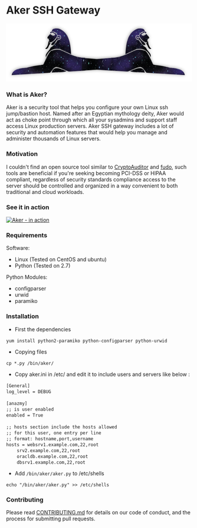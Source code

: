# Aker SSH Gateway
![alt text](aker_logo.png "Aker")


### What is Aker?
Aker is a security tool that helps you configure your own Linux ssh jump/bastion host. Named after an Egyptian mythology deity, Aker would act as choke point through which all your sysadmins and support staff access Linux production servers. Aker SSH gateway includes a lot of security and automation features that would help you manage and administer thousands of Linux servers.  


### Motivation
I couldn't find an open source tool similar to [CryptoAuditor](https://www.ssh.com/products/cryptoauditor/) and [fudo](http://www.wheelsystems.com/en/products/wheel-fudo-psm/), such tools  are beneficial if you're seeking becoming PCI-DSS or HIPAA compliant, regardless of security standards compliance access to the server should be controlled and organized in a way convenient to both traditional and cloud workloads.


### See it in action
[![Aker - in action](https://i1.ytimg.com/vi/O-boM3LbVT4/hqdefault.jpg)](https://www.youtube.com/watch?v=O-boM3LbVT4)


### Requirements
Software:
- Linux (Tested on CentOS and ubuntu)
- Python (Tested on 2.7)
    
Python Modules:
- configparser
- urwid
- paramiko


### Installation
* First the dependencies 
~~~
yum install python2-paramiko python-configparser python-urwid
~~~

* Copying files
```
cp *.py /bin/aker/
```

* Copy aker.ini in /etc/ and edit it to include users and servers like below :
```
[General] 
log_level = DEBUG

[anazmy]
;; is user enabled
enabled = True

;; hosts section include the hosts allowed
;; for this user, one entry per line 
;; format: hostname,port,username
hosts = websrv1.example.com,22,root
	srv2.example.com,22,root
	oracldb.example.com,22,root
	dbsrv1.example.com,22,root

```

* Add `/bin/aker/aker.py` to /etc/shells 
```
echo "/bin/aker/aker.py" >> /etc/shells 
```


### Contributing
Please read [CONTRIBUTING.md](CONTRIBUTING.md) for details on our code of conduct, and the process for submitting pull requests.
